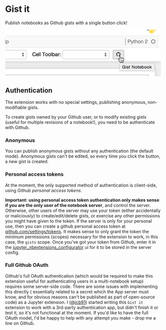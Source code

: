 Gist it
=======

Publish notebooks as Github gists with a single button click!

![](icon.png)


Authentication
--------------

The extension works with no special settings, publishing anonymous,
non-modifiable gists.

To create gists owned by your Github user, or to modify existing gists (useful
for multiple revisions of a notebook!), you need to be authenticate with Github.


### Anonymous

You can publish anonymous gists without any authentication (the default mode).
Anonymous gists can't be edited, so every time you click the button, a new gist
is created.



### Personal access tokens

At the moment, the only supported method of authentication is client-side,
using Github _personal access tokens_.

__Important:__ __using personal access token authentication only makes sense if
you are the only user of the notebook server__, and control the server.
Otherwise, other users of the server may use your token
(either accidentally or maliciously) to create/edit/delete gists,
or exercise any other permissions you might have given to the token.
If the server is only for your personal use, then you can create a github
personal access token at [github.com/settings/tokens](https://github.com/settings/tokens).
It makes sense to only grant the token the minimum permissions (scopes)
necessary for the extension to work, in this case, the `gists` scope.
Once you've got your token from Github, enter it in the
[jupyter_nbextensions_configurator](https://github.com/Jupyter-contrib/jupyter_nbextensions_configurator)
ui for it to be stored in the server config.


### Full Github OAuth

Github's full OAuth authentication
(which would be required to make this extension useful for authenticating users
in a multi-notebook setup)
requires some server-side code.
There are some issues with implementing this directly (
essentially related to a secret which the App server must know, and for obvious
reasons can't be published as part of open-source code) as a Jupyter extension.
I ([@jcb91](https://github.com/jcb91)) started writing this `Gist it` extension
to work with a 3rd-party authentication app, but didn't finish it or test it,
so it's not functional at the moment.
If you'd like to have the full OAuth model, I'd be happy to help with any
attempt you make - drop me a line on Github.

